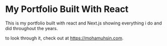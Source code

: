 # My Portfolio Built With React

This is my portfolio built with react and Next.js showing everything i do and did throughout the years.

to look through it, check out at https://mohamuhsin.com.
